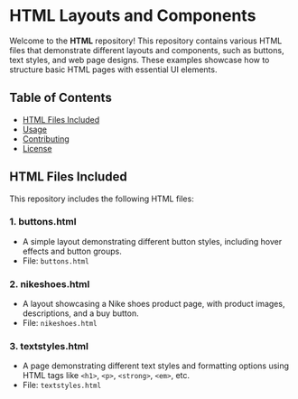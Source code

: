 # HTML Layouts and Components

Welcome to the **HTML** repository! This repository contains various HTML files that demonstrate different layouts and components, such as buttons, text styles, and web page designs. These examples showcase how to structure basic HTML pages with essential UI elements.

## Table of Contents

- [HTML Files Included](#html-files-included)
- [Usage](#usage)
- [Contributing](#contributing)
- [License](#license)

## HTML Files Included

This repository includes the following HTML files:

### 1. **buttons.html**
   - A simple layout demonstrating different button styles, including hover effects and button groups.
   - File: `buttons.html`

### 2. **nikeshoes.html**
   - A layout showcasing a Nike shoes product page, with product images, descriptions, and a buy button.
   - File: `nikeshoes.html`

### 3. **textstyles.html**
   - A page demonstrating different text styles and formatting options using HTML tags like `<h1>`, `<p>`, `<strong>`, `<em>`, etc.
   - File: `textstyles.html`

